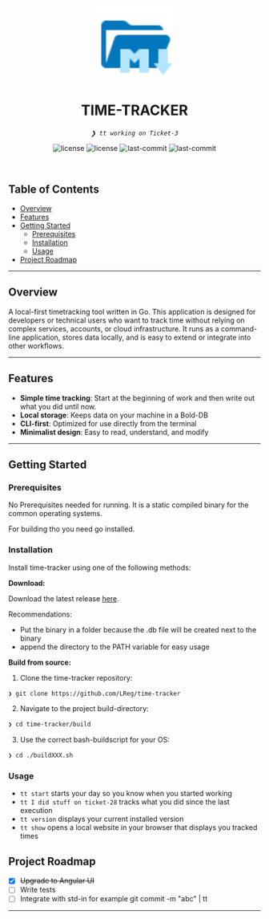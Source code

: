 <p align="center">
    <img src="https://raw.githubusercontent.com/PKief/vscode-material-icon-theme/ec559a9f6bfd399b82bb44393651661b08aaf7ba/icons/folder-markdown-open.svg" align="center" width="30%">
</p>
<p align="center"><h1 align="center">TIME-TRACKER</h1></p>
<p align="center">
	<em><code>❯ tt working on Ticket-3</code></em>
</p>
<p align="center">
	<img src="https://img.shields.io/github/languages/top/LReg/time-tracker?style=default&logo=opensourceinitiative&logoColor=white&color=0080ff" alt="license">
	<img src="https://img.shields.io/github/license/LReg/time-tracker?style=default&logo=opensourceinitiative&logoColor=white&color=0080ff" alt="license">
	<img src="https://img.shields.io/github/last-commit/LReg/time-tracker?style=default&logo=git&logoColor=white&color=0080ff" alt="last-commit">
	<img src="https://img.shields.io/github/v/release/LReg/time-tracker?style=default&logo=git&logoColor=white&color=0080ff" alt="last-commit">
</p>
<p align="center"><!-- default option, no dependency badges. -->
</p>
<p align="center">
	<!-- default option, no dependency badges. -->
</p>
<br>

##  Table of Contents

- [ Overview](#-overview)
- [ Features](#-features)
- [ Getting Started](#-getting-started)
  - [ Prerequisites](#-prerequisites)
  - [ Installation](#-installation)
  - [ Usage](#-usage)
- [ Project Roadmap](#-project-roadmap)

---

##  Overview

A local-first timetracking tool written in Go.
This application is designed for developers or technical users who want to track time without relying on complex services, accounts, or cloud infrastructure.
It runs as a command-line application, stores data locally, and is easy to extend or integrate into other workflows.

---

##  Features

- **Simple time tracking**: Start at the beginning of work and then write out what you did until now.
- **Local storage**: Keeps data on your machine in a Bold-DB
- **CLI-first**: Optimized for use directly from the terminal
- **Minimalist design**: Easy to read, understand, and modify

---

##  Getting Started

###  Prerequisites

No Prerequisites needed for running. It is a static compiled binary for the common operating systems.

For building tho you need go installed.

###  Installation

Install time-tracker using one of the following methods:

**Download:**

Download the latest release [here](https://github.com/LReg/time-tracker/releases).

Recommendations:
- Put the binary in a folder because the .db file will be created next to the binary
- append the directory to the PATH variable for easy usage

**Build from source:**

1. Clone the time-tracker repository:
```sh
❯ git clone https://github.com/LReg/time-tracker
```

2. Navigate to the project build-directory:
```sh
❯ cd time-tracker/build
```

3. Use the correct bash-buildscript for your OS:

```sh
❯ cd ./buildXXX.sh
```

###  Usage

- ```tt start``` starts your day so you know when you started working
- ```tt I did stuff on ticket-28``` tracks what you did since the last execution
- ```tt version``` displays your current installed version
- ```tt show``` opens a local website in your browser that displays you tracked times

##  Project Roadmap

- [X] <strike>Upgrade to Angular UI</strike>
- [ ] Write tests
- [ ] Integrate with std-in for example git commit -m "abc" | tt

---